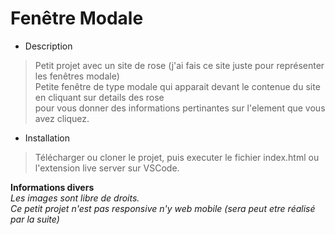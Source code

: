 # Fenêtre Modale

- Description

> Petit projet avec un site de rose (j'ai fais ce site juste pour représenter les fenêtres modale)  
> Petite fenêtre de type modale qui apparait devant le contenue du site en cliquant sur details des rose  
> pour vous donner des informations pertinantes sur l'element que vous avez cliquez.

- Installation

> Télécharger ou cloner le projet, puis executer le fichier index.html ou l'extension live server sur VSCode.

**Informations divers**  
_Les images sont libre de droits._  
_Ce petit projet n'est pas responsive n'y web mobile (sera peut etre réalisé par la suite)_
